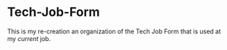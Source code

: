 # Tech-Job-Form

This is my re-creation an organization of the Tech Job Form that is used at my _current_ job.